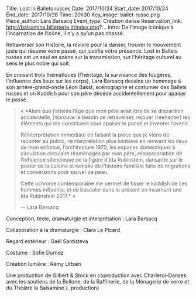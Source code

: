 Title: Lost in Ballets russes
Date: 2017/10/24
Start_date: 2017/10/24
End_date: 2017/10/26
Time: 20h30
Key_image: ballet-russe.png
Piece_author: Lara Barsacq
Event_type: Création danse
Reservation_link: http://balsamine.billetterie.it/index.php?...
Intro: De l’image iconique à l’incarnation de l’icône, il n’y a qu’un pas chassé.


Retraverser son Histoire, la revivre pour la danser, trouver le mouvement juste qui résume votre passé, qui justifie votre présence. Lost in Ballets russes est un seul en scène sur la transmission, sur l’héritage culturel au sens le plus noble qui soit.

En croisant trois thématiques (l’héritage, la survivance des fougères, l’influence des lieux sur les corps), Lara Barsacq dessine un hommage à son arrière-grand-oncle Léon Bakst, scénographe et costumier des Ballets russes et un Kaddish pour son père décédé accidentellement pour apaiser le passé.

> « *Alors que j’atteins l’âge que mon père avait lors de sa disparition accidentelle, j’éprouve le besoin de retraverser, rejouer (reenacter) les éléments qui me constituent pour apaiser le passé et inventer l’avenir.
> 
> Réinterprétation immédiate en faisant la pièce que je viens de raconter au public, réinterprétation plus lointaine en revivant les lieux de mon enfance, l’architecture 1970, les espaces domestiques à circulation circulaire réaménagés par mon père, réappropriation de l’influence silencieuse de la figure d’Ida Rubinstein, dansante sur le poster de la cuisine et remake de l’histoire familiale faite de migrations et conversions pour sauver sa peau.
> 
> Cette uchronie contemporaine me permet de tisser le kaddish de ces hommes influents, et de basculer dans le présent en incarnant une Ida Rubinstein 2017.* »
> 
> -- Lara Barsacq

Conception, texte, dramaturgie et interprétation
:    Lara Barsacq

Collaboration à la dramaturgie
:    Clara Le Picard

Regard extérieur
:    Gaël Santisteva

Costume
:    Sofie Durnez

Création lumière
:    Rémy Urbain

Une production de Gilbert &amp; Stock en coproduction avec Charleroi-Danses, avec les soutiens de la Bellone, de la Raffinerie, de la Ménagerie de verre et du Théâtre la Balsamine.{. production}
